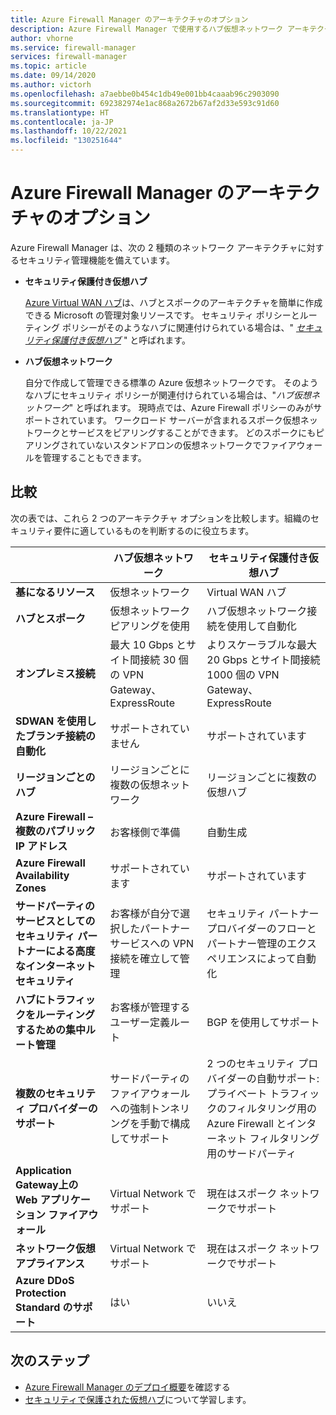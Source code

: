 ```yaml
---
title: Azure Firewall Manager のアーキテクチャのオプション
description: Azure Firewall Manager で使用するハブ仮想ネットワーク アーキテクチャとセキュリティ保護付き仮想ハブ アーキテクチャを比較対照します。
author: vhorne
ms.service: firewall-manager
services: firewall-manager
ms.topic: article
ms.date: 09/14/2020
ms.author: victorh
ms.openlocfilehash: a7aebbe0b454c1db49e001bb4caaab96c2903090
ms.sourcegitcommit: 692382974e1ac868a2672b67af2d33e593c91d60
ms.translationtype: HT
ms.contentlocale: ja-JP
ms.lasthandoff: 10/22/2021
ms.locfileid: "130251644"
---
```

# <a name="what-are-the-azure-firewall-manager-architecture-options"></a>Azure Firewall Manager のアーキテクチャのオプション

Azure Firewall Manager は、次の 2 種類のネットワーク アーキテクチャに対するセキュリティ管理機能を備えています。

- **セキュリティ保護付き仮想ハブ**

   [Azure Virtual WAN ハブ](../virtual-wan/virtual-wan-about.md#resources)は、ハブとスポークのアーキテクチャを簡単に作成できる Microsoft の管理対象リソースです。 セキュリティ ポリシーとルーティング ポリシーがそのようなハブに関連付けられている場合は、" *[セキュリティ保護付き仮想ハブ](secured-virtual-hub.md)* " と呼ばれます。 
- **ハブ仮想ネットワーク**

   自分で作成して管理できる標準の Azure 仮想ネットワークです。 そのようなハブにセキュリティ ポリシーが関連付けられている場合は、"*ハブ仮想ネットワーク*" と呼ばれます。 現時点では、Azure Firewall ポリシーのみがサポートされています。 ワークロード サーバーが含まれるスポーク仮想ネットワークとサービスをピアリングすることができます。 どのスポークにもピアリングされていないスタンドアロンの仮想ネットワークでファイアウォールを管理することもできます。

## <a name="comparison"></a>比較

次の表では、これら 2 つのアーキテクチャ オプションを比較します。組織のセキュリティ要件に適しているものを判断するのに役立ちます。


|  |**ハブ仮想ネットワーク**|**セキュリティ保護付き仮想ハブ**  |
|---------|---------|---------|
|**基になるリソース**     |仮想ネットワーク|Virtual WAN ハブ|
|**ハブとスポーク**     |仮想ネットワーク ピアリングを使用|ハブ仮想ネットワーク接続を使用して自動化|
|**オンプレミス接続**     |最大 10 Gbps とサイト間接続 30 個の VPN Gateway、ExpressRoute|よりスケーラブルな最大 20 Gbps とサイト間接続 1000 個の VPN Gateway、ExpressRoute|
|**SDWAN を使用したブランチ接続の自動化**      |サポートされていません|サポートされています|
|**リージョンごとのハブ**     |リージョンごとに複数の仮想ネットワーク|リージョンごとに複数の仮想ハブ|
|**Azure Firewall – 複数のパブリック IP アドレス**      |お客様側で準備|自動生成|
|**Azure Firewall Availability Zones**     |サポートされています|サポートされています|
|**サードパーティのサービスとしてのセキュリティ パートナーによる高度なインターネット セキュリティ**     |お客様が自分で選択したパートナー サービスへの VPN 接続を確立して管理|セキュリティ パートナー プロバイダーのフローとパートナー管理のエクスペリエンスによって自動化|
|**ハブにトラフィックをルーティングするための集中ルート管理**     |お客様が管理するユーザー定義ルート|BGP を使用してサポート|
|**複数のセキュリティ プロバイダーのサポート**|サードパーティのファイアウォールへの強制トンネリングを手動で構成してサポート|2 つのセキュリティ プロバイダーの自動サポート:プライベート トラフィックのフィルタリング用の Azure Firewall とインターネット フィルタリング用のサードパーティ|
|**Application Gateway上の Web アプリケーション ファイアウォール** |Virtual Network でサポート|現在はスポーク ネットワークでサポート|
|**ネットワーク仮想アプライアンス**|Virtual Network でサポート|現在はスポーク ネットワークでサポート|
|**Azure DDoS Protection Standard のサポート**|はい|いいえ|

## <a name="next-steps"></a>次のステップ

- [Azure Firewall Manager のデプロイ概要](deployment-overview.md)を確認する
- [セキュリティで保護された仮想ハブ](secured-virtual-hub.md)について学習します。
